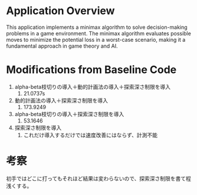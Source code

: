 # Application Overview

This application implements a minimax algorithm to solve decision-making problems in a game environment. The minimax algorithm evaluates possible moves to minimize the potential loss in a worst-case scenario, making it a fundamental approach in game theory and AI.

# Modifications from Baseline Code

1. alpha-beta枝切りの導入＋動的計画法の導入＋探索深さ制限を導入
   1. 21.0737s
2. 動的計画法の導入＋探索深さ制限を導入
   1. 173.9249
3. alpha-beta枝切りの導入＋探索深さ制限を導入
   1. 53.1646
4. 探索深さ制限を導入
   1. これだけ導入するだけでは速度改善にはならず、計測不能

# 考察

初手ではどこに打ってもそれほど結果は変わらないので、探索深さ制限を書て程浅くする。

